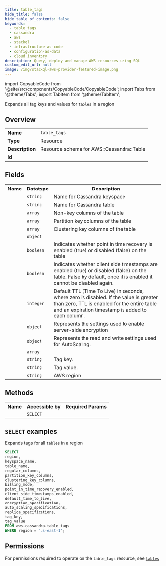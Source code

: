 ```yaml
---
title: table_tags
hide_title: false
hide_table_of_contents: false
keywords:
  - table_tags
  - cassandra
  - aws
  - stackql
  - infrastructure-as-code
  - configuration-as-data
  - cloud inventory
description: Query, deploy and manage AWS resources using SQL
custom_edit_url: null
image: /img/stackql-aws-provider-featured-image.png
---
```


import CopyableCode from '@site/src/components/CopyableCode/CopyableCode';
import Tabs from '@theme/Tabs';
import TabItem from '@theme/TabItem';

Expands all tag keys and values for <code>tables</code> in a region

## Overview
<table>
<tbody>
<tr><td><b>Name</b></td><td><code>table_tags</code></td></tr>
<tr><td><b>Type</b></td><td>Resource</td></tr>
<tr><td><b>Description</b></td><td>Resource schema for AWS::Cassandra::Table</td></tr>
<tr><td><b>Id</b></td><td><CopyableCode code="aws.cassandra.table_tags" /></td></tr>
</tbody>
</table>

## Fields
<table>
<tbody>
<tr><th>Name</th><th>Datatype</th><th>Description</th></tr><tr><td><CopyableCode code="keyspace_name" /></td><td><code>string</code></td><td>Name for Cassandra keyspace</td></tr>
<tr><td><CopyableCode code="table_name" /></td><td><code>string</code></td><td>Name for Cassandra table</td></tr>
<tr><td><CopyableCode code="regular_columns" /></td><td><code>array</code></td><td>Non-key columns of the table</td></tr>
<tr><td><CopyableCode code="partition_key_columns" /></td><td><code>array</code></td><td>Partition key columns of the table</td></tr>
<tr><td><CopyableCode code="clustering_key_columns" /></td><td><code>array</code></td><td>Clustering key columns of the table</td></tr>
<tr><td><CopyableCode code="billing_mode" /></td><td><code>object</code></td><td></td></tr>
<tr><td><CopyableCode code="point_in_time_recovery_enabled" /></td><td><code>boolean</code></td><td>Indicates whether point in time recovery is enabled (true) or disabled (false) on the table</td></tr>
<tr><td><CopyableCode code="client_side_timestamps_enabled" /></td><td><code>boolean</code></td><td>Indicates whether client side timestamps are enabled (true) or disabled (false) on the table. False by default, once it is enabled it cannot be disabled again.</td></tr>
<tr><td><CopyableCode code="default_time_to_live" /></td><td><code>integer</code></td><td>Default TTL (Time To Live) in seconds, where zero is disabled. If the value is greater than zero, TTL is enabled for the entire table and an expiration timestamp is added to each column.</td></tr>
<tr><td><CopyableCode code="encryption_specification" /></td><td><code>object</code></td><td>Represents the settings used to enable server-side encryption</td></tr>
<tr><td><CopyableCode code="auto_scaling_specifications" /></td><td><code>object</code></td><td>Represents the read and write settings used for AutoScaling.</td></tr>
<tr><td><CopyableCode code="replica_specifications" /></td><td><code>array</code></td><td></td></tr>
<tr><td><CopyableCode code="tag_key" /></td><td><code>string</code></td><td>Tag key.</td></tr>
<tr><td><CopyableCode code="tag_value" /></td><td><code>string</code></td><td>Tag value.</td></tr>
<tr><td><CopyableCode code="region" /></td><td><code>string</code></td><td>AWS region.</td></tr>
</tbody>
</table>

## Methods

<table>
<tbody>
  <tr>
    <th>Name</th>
    <th>Accessible by</th>
    <th>Required Params</th>
  </tr>
  <tr>
    <td><CopyableCode code="list_resources" /></td>
    <td><code>SELECT</code></td>
    <td><CopyableCode code="region" /></td>
  </tr>
</tbody>
</table>

## `SELECT` examples
Expands tags for all <code>tables</code> in a region.
```sql
SELECT
region,
keyspace_name,
table_name,
regular_columns,
partition_key_columns,
clustering_key_columns,
billing_mode,
point_in_time_recovery_enabled,
client_side_timestamps_enabled,
default_time_to_live,
encryption_specification,
auto_scaling_specifications,
replica_specifications,
tag_key,
tag_value
FROM aws.cassandra.table_tags
WHERE region = 'us-east-1';
```


## Permissions

For permissions required to operate on the <code>table_tags</code> resource, see <a href="/services/cassandra/tables/#permissions"><code>tables</code></a>

